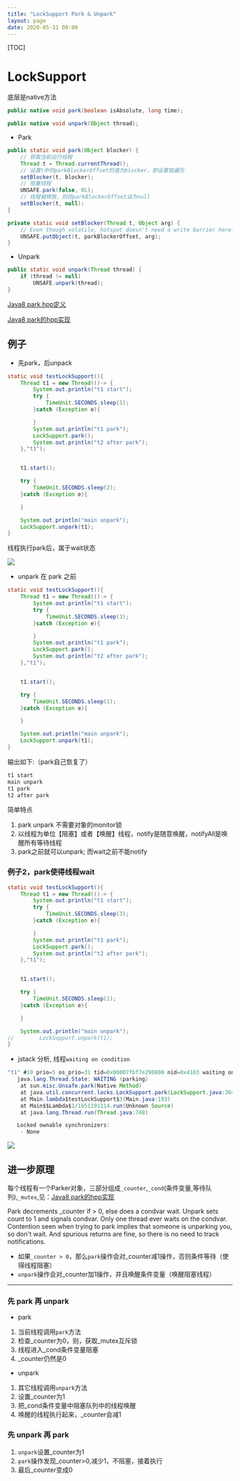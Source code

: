 ```yaml
---
title: "LockSupport Park & Unpark"
layout: page
date: 2020-05-31 00:00
---
```


[TOC]

# LockSupport

底层是native方法

```java
public native void park(boolean isAbsolute, long time);

public native void unpark(Object thread);
```

* Park

```java
public static void park(Object blocker) {
    // 获取当前运行线程
    Thread t = Thread.currentThread();
    // 设置t中的parkBlockerOffset的值为blocker，即设置锁遍历
    setBlocker(t, blocker);
    // 阻塞线程
    UNSAFE.park(false, 0L);
    // 线程被释放，则将parkBlockerOffset设为null
    setBlocker(t, null);
}

private static void setBlocker(Thread t, Object arg) {
    // Even though volatile, hotspot doesn't need a write barrier here.
    UNSAFE.putObject(t, parkBlockerOffset, arg);
}
```

* Unpark

```java
public static void unpark(Thread thread) {
    if (thread != null)
        UNSAFE.unpark(thread);
}
```

<a href="http://hg.openjdk.java.net/jdk8u/jdk8u40/hotspot/file/68577993c7db/src/share/vm/runtime/park.hpp">Java8 park.hpp定义</a>

<a href="http://hg.openjdk.java.net/jdk8u/jdk8u40/hotspot/file/95e9083cf4a7/src/os/solaris/vm/os_solaris.cpp">Java8 park的hpp实现</a>

## 例子

* 先park，后unpack

```java
static void testLockSupport(){
    Thread t1 = new Thread(()-> {
        System.out.println("t1 start");
        try {
            TimeUnit.SECONDS.sleep(1);
        }catch (Exception e){

        }
        System.out.println("t1 park");
        LockSupport.park();
        System.out.println("t2 after park");
    },"t1");


    t1.start();

    try {
        TimeUnit.SECONDS.sleep(2);
    }catch (Exception e){

    }

    System.out.println("main unpark");
    LockSupport.unpark(t1);
}
```

线程执行park后，属于wait状态

![](https://raw.githubusercontent.com/doctording/sword_at_offer/master/content/java_thread_concurrent/imgs/park_unpark.png)

* unpark 在 park 之前

```java
static void testLockSupport(){
    Thread t1 = new Thread(()-> {
        System.out.println("t1 start");
        try {
            TimeUnit.SECONDS.sleep(3);
        }catch (Exception e){

        }
        System.out.println("t1 park");
        LockSupport.park();
        System.out.println("t2 after park");
    },"t1");


    t1.start();

    try {
        TimeUnit.SECONDS.sleep(1);
    }catch (Exception e){

    }

    System.out.println("main unpark");
    LockSupport.unpark(t1);
}
```

输出如下:（park自己恢复了）

```java
t1 start
main unpark
t1 park
t2 after park
```

简单特点

1. park unpark 不需要对象的monitor锁
2. 以线程为单位【阻塞】或者【唤醒】线程，notify是随意唤醒，notifyAll是唤醒所有等待线程
3. park之前就可以unpark; 而wait之前不能notify

### 例子2，park使得线程wait

```java
static void testLockSupport(){
    Thread t1 = new Thread(()-> {
        System.out.println("t1 start");
        try {
            TimeUnit.SECONDS.sleep(3);
        }catch (Exception e){

        }
        System.out.println("t1 park");
        LockSupport.park();
        System.out.println("t2 after park");
    },"t1");


    t1.start();

    try {
        TimeUnit.SECONDS.sleep(1);
    }catch (Exception e){

    }

    System.out.println("main unpark");
//        LockSupport.unpark(t1);
}
```

* jstack 分析, 线程`waiting on condition`

```java
"t1" #10 prio=5 os_prio=31 tid=0x00007fbf7e290800 nid=0x4103 waiting on condition [0x000070000c06f000]
   java.lang.Thread.State: WAITING (parking)
	at sun.misc.Unsafe.park(Native Method)
	at java.util.concurrent.locks.LockSupport.park(LockSupport.java:304)
	at Main.lambda$testLockSupport$3(Main.java:193)
	at Main$$Lambda$1/1651191114.run(Unknown Source)
	at java.lang.Thread.run(Thread.java:748)

   Locked ownable synchronizers:
	- None
```

![](https://raw.githubusercontent.com/doctording/sword_at_offer/master/content/java_thread_concurrent/imgs/thread_park.png)

## 进一步原理

每个线程有一个Parker对象，三部分组成`_counter`,`_cond`(条件变量,等待队列),`_mutex`,见：<a href="http://hg.openjdk.java.net/jdk8u/jdk8u40/hotspot/file/95e9083cf4a7/src/os/solaris/vm/os_solaris.cpp" target="_blank">Java8 park的hpp实现</a>

Park decrements _counter if > 0, else does a condvar wait. Unpark sets count to 1 and signals condvar. Only one thread ever waits on the condvar. Contention seen when trying to park implies that someone is unparking you, so don't wait. And spurious returns are fine, so there is no need to track notifications.

* 如果`_counter > 0`，那么`park`操作会对_counter减1操作，否则条件等待（使得线程阻塞）
* `unpark`操作会对_counter加1操作，并且唤醒条件变量（唤醒阻塞线程）

---

### 先 park 再 unpark

* park

1. 当前线程调用`park`方法
2. 检查_counter为0，则，获取_mutex互斥锁
3. 线程进入_cond条件变量阻塞
4. _counter仍然是0

* unpark

1. 其它线程调用`unpark`方法
2. 设置_counter为1
3. 把_cond条件变量中阻塞队列中的线程唤醒
4. 唤醒的线程执行起来，_counter会减1

### 先 unpark 再 park

1. `unpark`设置_counter为1
2. `park`操作发现_counter>0,减少1，不阻塞，接着执行
3. 最后_counter变成0

